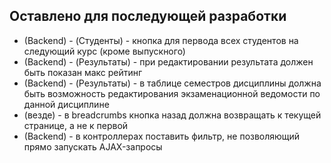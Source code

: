 Оставлено для последующей разработки
------------------------------------

* (Backend) - (Студенты) - кнопка для первода всех студентов на следующий курс (кроме выпускного)
* (Backend) - (Результаты) - при редактировании результата должен быть показан макс рейтинг
* (Backend) - (Результаты) - в таблице семестров дисциплины должна быть возможность редактирования экзаменационной ведомости по данной дисциплине
* (везде) - в breadcrumbs кнопка назад должна возвращать к текущей странице, а не к первой
* (Backend) - в контроллерах поставить фильтр, не позволяющий прямо запускать AJAX-запросы








